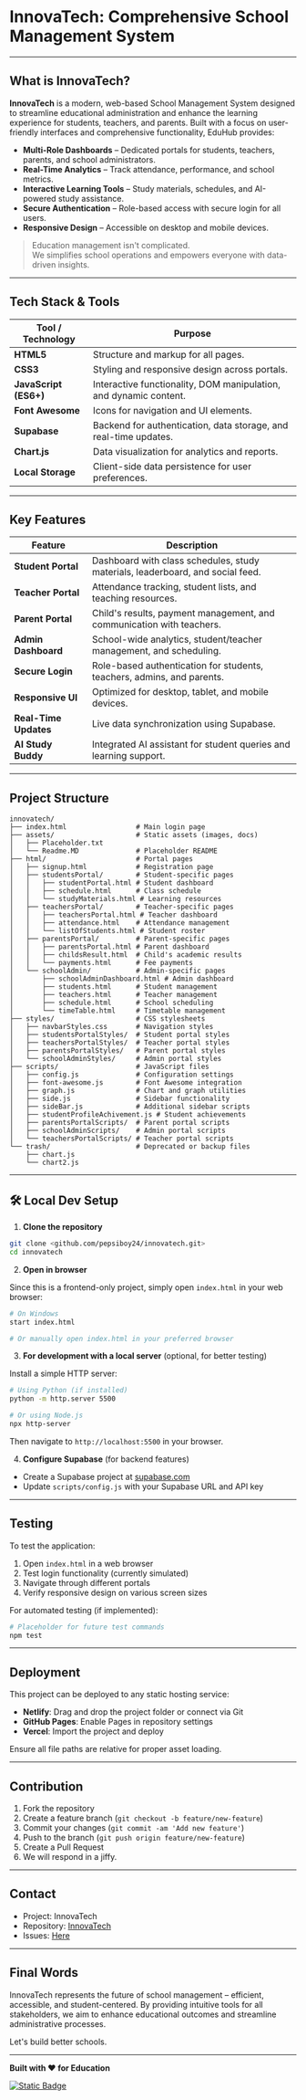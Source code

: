 # InnovaTech: Comprehensive School Management System

---

## What is InnovaTech?

**InnovaTech** is a modern, web-based School Management System designed to streamline educational administration and enhance the learning experience for students, teachers, and parents. Built with a focus on user-friendly interfaces and comprehensive functionality, EduHub provides:

- **Multi-Role Dashboards** – Dedicated portals for students, teachers, parents, and school administrators.
- **Real-Time Analytics** – Track attendance, performance, and school metrics.
- **Interactive Learning Tools** – Study materials, schedules, and AI-powered study assistance.
- **Secure Authentication** – Role-based access with secure login for all users.
- **Responsive Design** – Accessible on desktop and mobile devices.

> Education management isn't complicated.  
> We simplifies school operations and empowers everyone with data-driven insights.

---

## Tech Stack & Tools

| Tool / Technology       | Purpose                                                                 |
|-------------------------|-------------------------------------------------------------------------|
| **HTML5**              | Structure and markup for all pages.                                     |
| **CSS3**               | Styling and responsive design across portals.                           |
| **JavaScript (ES6+)**  | Interactive functionality, DOM manipulation, and dynamic content.       |
| **Font Awesome**       | Icons for navigation and UI elements.                                   |
| **Supabase**           | Backend for authentication, data storage, and real-time updates.        |
| **Chart.js**           | Data visualization for analytics and reports.                           |
| **Local Storage**      | Client-side data persistence for user preferences.                      |

---

## Key Features

|  Feature                    | Description                                                                 |
|-------------------------------|-----------------------------------------------------------------------------|
| **Student Portal**           | Dashboard with class schedules, study materials, leaderboard, and social feed. |
| **Teacher Portal**           | Attendance tracking, student lists, and teaching resources.                 |
| **Parent Portal**            | Child's results, payment management, and communication with teachers.       |
| **Admin Dashboard**          | School-wide analytics, student/teacher management, and scheduling.          |
| **Secure Login**             | Role-based authentication for students, teachers, admins, and parents.      |
| **Responsive UI**            | Optimized for desktop, tablet, and mobile devices.                          |
| **Real-Time Updates**        | Live data synchronization using Supabase.                                   |
| **AI Study Buddy**           | Integrated AI assistant for student queries and learning support.           |

---

##  Project Structure

```plaintext
innovatech/
├── index.html                 # Main login page
├── assets/                    # Static assets (images, docs)
│   ├── Placeholder.txt
│   └── Readme.MD              # Placeholder README
├── html/                      # Portal pages
│   ├── signup.html            # Registration page
│   ├── studentsPortal/        # Student-specific pages
│   │   ├── studentPortal.html # Student dashboard
│   │   ├── schedule.html      # Class schedule
│   │   └── studyMaterials.html # Learning resources
│   ├── teachersPortal/        # Teacher-specific pages
│   │   ├── teachersPortal.html # Teacher dashboard
│   │   ├── attendance.html    # Attendance management
│   │   └── listOfStudents.html # Student roster
│   ├── parentsPortal/         # Parent-specific pages
│   │   ├── parentsPortal.html # Parent dashboard
│   │   ├── childsResult.html  # Child's academic results
│   │   └── payments.html      # Fee payments
│   └── schoolAdmin/           # Admin-specific pages
│       ├── schoolAdminDashboard.html # Admin dashboard
│       ├── students.html      # Student management
│       ├── teachers.html      # Teacher management
│       ├── schedule.html      # School scheduling
│       └── timeTable.html     # Timetable management
├── styles/                    # CSS stylesheets
│   ├── navbarStyles.css       # Navigation styles
│   ├── studentsPortalStyles/  # Student portal styles
│   ├── teachersPortalStyles/  # Teacher portal styles
│   ├── parentsPortalStyles/   # Parent portal styles
│   └── schoolAdminStyles/     # Admin portal styles
├── scripts/                   # JavaScript files
│   ├── config.js              # Configuration settings
│   ├── font-awesome.js        # Font Awesome integration
│   ├── graph.js               # Chart and graph utilities
│   ├── side.js                # Sidebar functionality
│   ├── sideBar.js             # Additional sidebar scripts
│   ├── studentProfileAchivement.js # Student achievements
│   ├── parentsPortalScripts/  # Parent portal scripts
│   ├── schoolAdminScripts/    # Admin portal scripts
│   └── teachersPortalScripts/ # Teacher portal scripts
└── trash/                     # Deprecated or backup files
    ├── chart.js
    └── chart2.js
```

---

## 🛠️ Local Dev Setup

1. **Clone the repository**

```bash
git clone <github.com/pepsiboy24/innovatech.git>
cd innovatech
```

2. **Open in browser**

Since this is a frontend-only project, simply open `index.html` in your web browser:

```bash
# On Windows
start index.html

# Or manually open index.html in your preferred browser
```

3. **For development with a local server** (optional, for better testing)

Install a simple HTTP server:

```bash
# Using Python (if installed)
python -m http.server 5500

# Or using Node.js
npx http-server
```

Then navigate to `http://localhost:5500` in your browser.

4. **Configure Supabase** (for backend features)

- Create a Supabase project at [supabase.com](https://supabase.com)
- Update `scripts/config.js` with your Supabase URL and API key

---

##  Testing

To test the application:

1. Open `index.html` in a web browser
2. Test login functionality (currently simulated)
3. Navigate through different portals
4. Verify responsive design on various screen sizes

For automated testing (if implemented):

```bash
# Placeholder for future test commands
npm test
```

---

##  Deployment

This project can be deployed to any static hosting service:

- **Netlify**: Drag and drop the project folder or connect via Git
- **GitHub Pages**: Enable Pages in repository settings
- **Vercel**: Import the project and deploy

Ensure all file paths are relative for proper asset loading.

---

##  Contribution

1. Fork the repository
2. Create a feature branch (`git checkout -b feature/new-feature`)
3. Commit your changes (`git commit -am 'Add new feature'`)
4. Push to the branch (`git push origin feature/new-feature`)
5. Create a Pull Request
6. We will respond in a jiffy.

---

##  Contact

- Project:  InnovaTech 
- Repository: [InnovaTech](https://github.com/Pepsiboy24/innovatech)
- Issues: [Here](https://github.com/Pepsiboy24/innovatech/issues)

---

## Final Words

InnovaTech represents the future of school management – efficient, accessible, and student-centered. By providing intuitive tools for all stakeholders, we aim to enhance educational outcomes and streamline administrative processes.

Let's build better schools.

---

**Built with ❤️ for Education**

[![Static Badge](https://img.shields.io/badge/Frontend-HTML%2FCSS%2FJS-blue)](https://github.com)
